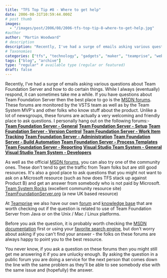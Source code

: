 ```yaml
---
title: "TFS Top Tip #8 - Where to get help"
date: 2006-08-31T10:59:44.000Z
# post thumb
images:
  - "/images/post/2006/08/2006-tfs-top-tip-8-where-to-get-help.jpg"
#author
author: "Martin Woodward"
# description
description: "Recently, I've had a surge of emails asking various questions about Team Foundation Server and how to do certain things."
# Taxonomies
categories: ["tfs", "technology", "gadgets", "maker", "teamprise", "web", "programming", "personal"]
tags: ["blog", "archive"]
type: "regular" # available type (regular or featured)
draft: false
---
```

Recently, I've had a surge of emails asking various questions about Team Foundation Server and how to do certain things.  While I always (eventually) respond, it can sometimes take me a while.  If you have questions about Team Foundation Server then the best place to go is the [MSDN forums](http://forums.microsoft.com/MSDN/default.aspx?ForumGroupID=5&SiteID=1).  These forums are monitored by the VSTS team as well as by the Team System MVP's and other folks who know stuff about the product.  Unlike a lot of newsgroups, these forums are actually a very welcoming and friendly place to ask questions.  I personally hang out on the following forums:-  **[Team Foundation Server - General](http://forums.microsoft.com/MSDN/ShowForum.aspx?ForumID=22&SiteID=1)**  **[Team Foundation Server - Setup](http://forums.microsoft.com/MSDN/ShowForum.aspx?ForumID=68&SiteID=1)**  **[Team Foundation Server - Version Control](http://forums.microsoft.com/MSDN/ShowForum.aspx?ForumID=478&SiteID=1)**  **[Team Foundation Server - Work Item Tracking](http://forums.microsoft.com/MSDN/ShowForum.aspx?ForumID=479&SiteID=1)**  **[Team Foundation Server - Administration](http://forums.microsoft.com/MSDN/ShowForum.aspx?ForumID=477&SiteID=1)**  **[Team Foundation Server - Build Automation](http://forums.microsoft.com/MSDN/ShowForum.aspx?ForumID=481&SiteID=1)**  **[Team Foundation Server - Process Templates](http://forums.microsoft.com/MSDN/ShowForum.aspx?ForumID=482&SiteID=1)**  **[Team Foundation Server - Reporting](http://forums.microsoft.com/MSDN/ShowForum.aspx?ForumID=480&SiteID=1)**  **[Visual Studio Team System - General](http://forums.microsoft.com/MSDN/ShowForum.aspx?ForumID=20&SiteID=1)**  **[Visual Studio Team System - Developers](http://forums.microsoft.com/MSDN/ShowForum.aspx?ForumID=18&SiteID=1)** 

As well as the official [MSDN forums](http://forums.microsoft.com/MSDN/default.aspx?ForumGroupID=5&SiteID=1), you can also try one of the community ones.  These don't tend to get the traffic from Team folks but are still good resources.  It's also a good place to ask questions that you might not want to ask on a Microsoft resource (such as how does TFS stack up against Product B) and get an answer from somebody who is not paid by Microsoft.  [Team System Rocks](http://teamsystemrocks.com/forums/default.aspx) (excellent community resource site)  [TeamFoundationServer.org](http://teamfoundationserver.org/Web/forums/default.aspx) (a new UK based resource) 

At [Teamprise](http://www.teamprise.com/) we also have our own [forum](http://support.teamprise.com) and [knowledge base](http://kb.teamprise.com) that are worth checking out if the question is related to use of Team Foundation Server from Java or on the Unix / Mac / Linux platforms. 

Before you ask the question, it is probably worth checking the [MSDN documentation](http://msdn2.microsoft.com/en-us/library/ms181232.aspx) first or using your [favorite search engine](http://www.google.com/), but don't worry about asking if you can't find your answer - the folks on these forums are always happy to point you to the best resource. 

You never know, if you ask a question on these forums then you might still get me answering it if you are unlucky enough.  By asking the question in a public forum you are doing a service for the next person that comes down the line with the same problem as they'll be able to see somebody else with the same issue and (hopefully) the answer.